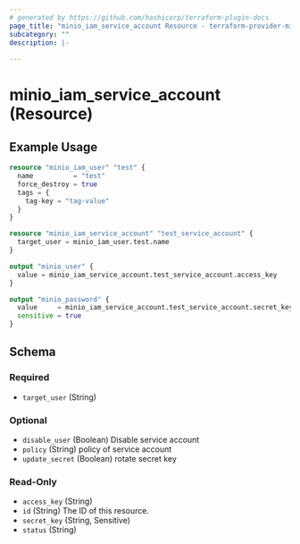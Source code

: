 ```yaml
---
# generated by https://github.com/hashicorp/terraform-plugin-docs
page_title: "minio_iam_service_account Resource - terraform-provider-minio"
subcategory: ""
description: |-
  
---
```


# minio_iam_service_account (Resource)



## Example Usage

```terraform
resource "minio_iam_user" "test" {
  name          = "test"
  force_destroy = true
  tags = {
    tag-key = "tag-value"
  }
}

resource "minio_iam_service_account" "test_service_account" {
  target_user = minio_iam_user.test.name
}

output "minio_user" {
  value = minio_iam_service_account.test_service_account.access_key
}

output "minio_password" {
  value     = minio_iam_service_account.test_service_account.secret_key
  sensitive = true
}
```

<!-- schema generated by tfplugindocs -->
## Schema

### Required

- `target_user` (String)

### Optional

- `disable_user` (Boolean) Disable service account
- `policy` (String) policy of service account 
- `update_secret` (Boolean) rotate secret key

### Read-Only

- `access_key` (String)
- `id` (String) The ID of this resource.
- `secret_key` (String, Sensitive)
- `status` (String)
